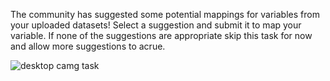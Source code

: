 The community has suggested some potential mappings for variables from your uploaded datasets! Select a suggestion and submit it to map your variable. If none of the suggestions are appropriate skip this task for now and allow more suggestions to acrue.

![desktop camg task]({{site.url}}/images/camg-task-desktop.gif)